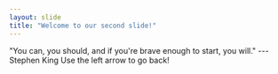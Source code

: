 ```yaml
---
layout: slide
title: "Welcome to our second slide!"
---
```

"You can, you should, and if you're brave enough to start, you will." ---Stephen King
Use the left arrow to go back!
